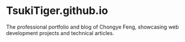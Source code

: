 # TsukiTiger.github.io
The professional portfolio and blog of Chongye Feng, showcasing web development projects and technical articles.
